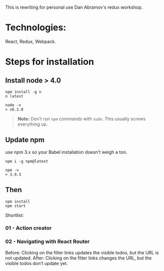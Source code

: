 This is rewriting for personal use Dan Abramov's redux workshop.

# Technologies:

React, Redux, Webpack.

# Steps for installation

## Install node > 4.0

```
npm install -g n
n latest

node -v
> v6.2.0
```

>**Note:**
>Don’t run `npm` commands with `sudo`.
>This usually screws everything up.

## Update npm
use npm 3.x so your Babel installation doesn’t weigh a ton.
```
npm i -g npm@latest

npm -v
> 3.9.3
```

## Then
```
npm install
npm start
```

Shortlist:

### 01 - Action creator
 
### 02 - Navigating with React Router
Before: Clicking on the filter links updates the visible todos, but the URL is not updated.
After: Clicking on the filter links changes the URL, but the visible todos don’t update yet.

